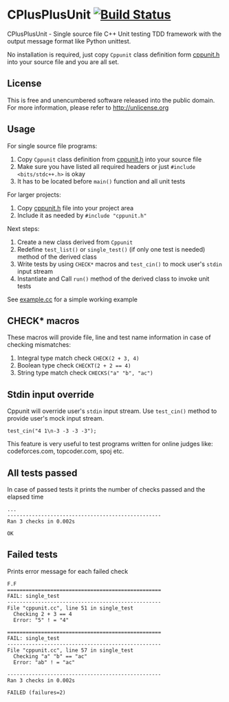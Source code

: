 # CPlusPlusUnit [![Build Status](https://travis-ci.org/Cppunit/cppunit.svg?branch=master)](https://travis-ci.org/Cppunit/cppunit)
CPlusPlusUnit - Single source file C++ Unit testing TDD framework with the output message format like Python unittest.

No installation is required, just copy `Cppunit` class definition form  [cppunit.h](https://github.com/cppunit/cppunit/blob/master/cppunit.h) into your source file and you are all set.

## License
This is free and unencumbered software released into the public domain. For more information, please refer to <http://unlicense.org>

## Usage
For single source file programs:

1. Copy `Cppunit` class definition from [cppunit.h](https://github.com/cppunit/cppunit/blob/master/cppunit.h) into your source file
2. Make sure you have listed all required headers or just `#include <bits/stdc++.h>` is okay
3. It has to be located before `main()` function and all unit tests

For larger projects:

1. Copy [cppunit.h](https://github.com/cppunit/cppunit/blob/master/cppunit.h) file into your project area
2. Include it as needed by `#include "cppunit.h"`

Next steps:

1. Create a new class derived from `Cppunit`
2. Redefine `test_list()` or `single_test()` (if only one test is needed) method of the derived class
3. Write tests by using `CHECK*` macros and `test_cin()` to mock user's `stdin` input stream
4. Instantiate and Call `run()` method of the derived class to invoke unit tests

See [example.cc](https://github.com/cppunit/cppunit/blob/master/example.cc) for a simple working example

## CHECK* macros
These macros will provide file, line and test name information in case of checking mismatches:

1. Integral type match check `CHECK(2 + 3, 4)`
2. Boolean type check `CHECKT(2 + 2 == 4)`
3. String type match check `CHECKS("a" "b", "ac")`

## Stdin input override
Cppunit will override user's `stdin` input stream. Use `test_cin()` method to provide user's mock input stream.

`test_cin("4 1\n-3 -3 -3 -3");`

This feature is very useful to test programs written for online judges like: codeforces.com, topcoder.com, spoj etc.

## All tests passed
In case of passed tests it prints the number of checks passed and the elapsed time
```
...
--------------------------------------------------
Ran 3 checks in 0.002s

OK
```

## Failed tests
Prints error message for each failed check
```
F.F
==================================================
FAIL: single_test
--------------------------------------------------
File "cppunit.cc", line 51 in single_test
  Checking 2 + 3 == 4
  Error: "5" ! = "4"

==================================================
FAIL: single_test
--------------------------------------------------
File "cppunit.cc", line 57 in single_test
  Checking "a" "b" == "ac"
  Error: "ab" ! = "ac"

--------------------------------------------------
Ran 3 checks in 0.002s

FAILED (failures=2)
```
